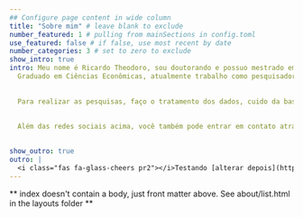 ```yaml
---
## Configure page content in wide column
title: "Sobre mim" # leave blank to exclude
number_featured: 1 # pulling from mainSections in config.toml
use_featured: false # if false, use most recent by date
number_categories: 3 # set to zero to exclude
show_intro: true
intro: Meu nome é Ricardo Theodoro, sou doutorando e possuo mestrado em Controladoria e Contabilidade pela USP/FEA-RP. 
  Graduado em Ciências Econômicas, atualmente trabalho como pesquisador no Observatório do Cooperativismo da USP <a href="https://linktr.ee/obscoopusp" target="_blank">(OBSCOOP/USP)</a>, realizando pesquisas na área de **cooperativismo**, geralmente estudando cooperativas de crédito e agropecuárias, por uma ótica econômica e contábil.
  
  
  Para realizar as pesquisas, faço o tratamento dos dados, cuido da base de dados e escrevo artigos. Para isso utilizo as linguagens **R**, **Python**, **SQL** e **LaTeX**.
  
  
  Além das redes sociais acima, você também pode entrar em contato através do e-mail rtheodoro@usp.br.
  

show_outro: true
outro: |
  <i class="fas fa-glass-cheers pr2"></i>Testando [alterar depois](https://masalmon.eu/) !!
---
```


** index doesn't contain a body, just front matter above.
See about/list.html in the layouts folder **
